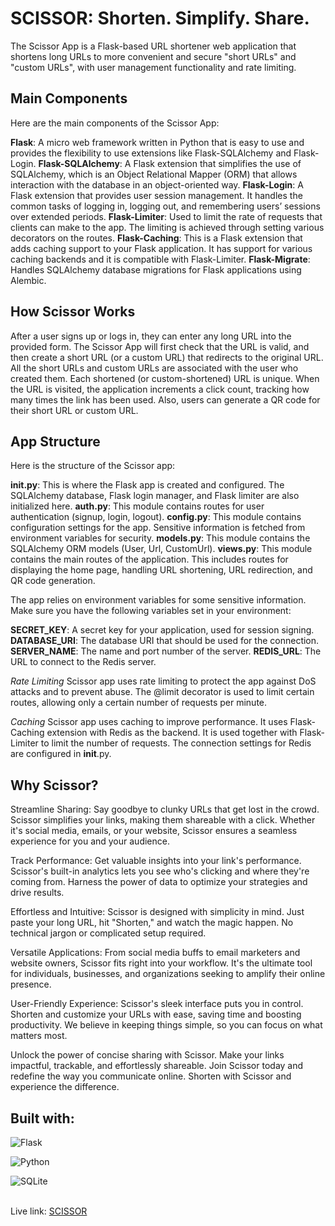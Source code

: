 # SCISSOR: Shorten. Simplify. Share.


The Scissor App is a Flask-based URL shortener web application that shortens long URLs to more convenient and secure "short URLs" and "custom URLs", with user management functionality and rate limiting.


## Main Components
Here are the main components of the Scissor App:

**Flask**: A micro web framework written in Python that is easy to use and provides the flexibility to use extensions like Flask-SQLAlchemy and Flask-Login.
**Flask-SQLAlchemy**: A Flask extension that simplifies the use of SQLAlchemy, which is an Object Relational Mapper (ORM) that allows interaction with the database in an object-oriented way.
**Flask-Login**: A Flask extension that provides user session management. It handles the common tasks of logging in, logging out, and remembering users’ sessions over extended periods.
**Flask-Limiter**: Used to limit the rate of requests that clients can make to the app. The limiting is achieved through setting various decorators on the routes.
**Flask-Caching**: This is a Flask extension that adds caching support to your Flask application. It has support for various caching backends and it is compatible with Flask-Limiter.
**Flask-Migrate**: Handles SQLAlchemy database migrations for Flask applications using Alembic.


## How Scissor Works
After a user signs up or logs in, they can enter any long URL into the provided form. The Scissor App will first check that the URL is valid, and then create a short URL (or a custom URL) that redirects to the original URL. All the short URLs and custom URLs are associated with the user who created them.
Each shortened (or custom-shortened) URL is unique. When the URL is visited, the application increments a click count, tracking how many times the link has been used. Also, users can generate a QR code for their short URL or custom URL.


## App Structure
Here is the structure of the Scissor app:

**__init__.py**: This is where the Flask app is created and configured. The SQLAlchemy database, Flask login manager, and Flask limiter are also initialized here.
**auth.py**: This module contains routes for user authentication (signup, login, logout).
**config.py**: This module contains configuration settings for the app. Sensitive information is fetched from environment variables for security.
**models.py**: This module contains the SQLAlchemy ORM models (User, Url, CustomUrl).
**views.py**: This module contains the main routes of the application. This includes routes for displaying the home page, handling URL shortening, URL redirection, and QR code generation.

The app relies on environment variables for some sensitive information. Make sure you have the following variables set in your environment:

**SECRET_KEY**: A secret key for your application, used for session signing.
**DATABASE_URI**: The database URI that should be used for the connection.
**SERVER_NAME**: The name and port number of the server.
**REDIS_URL**: The URL to connect to the Redis server.

*Rate Limiting*
Scissor app uses rate limiting to protect the app against DoS attacks and to prevent abuse. The @limit decorator is used to limit certain routes, allowing only a certain number of requests per minute.

*Caching*
Scissor app uses caching to improve performance. It uses Flask-Caching extension with Redis as the backend. It is used together with Flask-Limiter to limit the number of requests. The connection settings for Redis are configured in __init__.py.


## Why Scissor?

Streamline Sharing: Say goodbye to clunky URLs that get lost in the crowd. Scissor simplifies your links, making them shareable with a click. Whether it's social media, emails, or your website, Scissor ensures a seamless experience for you and your audience.

Track Performance: Get valuable insights into your link's performance. Scissor's built-in analytics lets you see who's clicking and where they're coming from. Harness the power of data to optimize your strategies and drive results.

Effortless and Intuitive: Scissor is designed with simplicity in mind. Just paste your long URL, hit "Shorten," and watch the magic happen. No technical jargon or complicated setup required.

Versatile Applications: From social media buffs to email marketers and website owners, Scissor fits right into your workflow. It's the ultimate tool for individuals, businesses, and organizations seeking to amplify their online presence.

User-Friendly Experience: Scissor's sleek interface puts you in control. Shorten and customize your URLs with ease, saving time and boosting productivity. We believe in keeping things simple, so you can focus on what matters most.

Unlock the power of concise sharing with Scissor. Make your links impactful, trackable, and effortlessly shareable. Join Scissor today and redefine the way you communicate online. Shorten with Scissor and experience the difference.

## Built with:
![Flask](https://img.shields.io/badge/flask-%23000.svg?style=for-the-badge&logo=flask&logoColor=white)

![Python](https://img.shields.io/badge/python-3670A0?style=for-the-badge&logo=python&logoColor=ffdd54)

![SQLite](https://img.shields.io/badge/sqlite-%2307405e.svg?style=for-the-badge&logo=sqlite&logoColor=white)



<br/>
Live link: <a href="https://scissor-app.onrender.com">SCISSOR</a>
